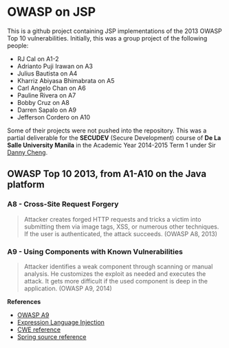 OWASP on JSP
=========
This is a github project containing JSP implementations of the 2013 OWASP Top 10 vulnerabilities. Initially, this was a group project of the following people:

- RJ Cal on A1-2
- Adrianto Puji Irawan on A3
- Julius Bautista on A4
- Kharriz Abiyasa Bhimabrata on A5
- Carl Angelo Chan on A6
- Pauline Rivera on A7
- Bobby Cruz on A8
- Darren Sapalo on A9
- Jefferson Cordero on A10

Some of their projects were not pushed into the repository. This was a partial deliverable for the **SECUDEV** (Secure Development) course of **De La Salle University Manila** in the Academic Year 2014-2015 Term 1 under Sir [Danny Cheng](http://www.dlsu.edu.ph/faculty/fis/faculty_info.asp?fac_id=103921818).

## OWASP Top 10 2013, from A1-A10 on the Java platform

### A8 - Cross-Site Request Forgery

> Attacker creates forged HTTP requests and tricks a victim into submitting them via image tags, XSS, or numerous other techniques. If the user is authenticated, the attack succeeds. (OWASP A8, 2013)

### A9 - Using Components with Known Vulnerabilities

> Attacker identifies a weak component through scanning or manual analysis. He customizes the exploit as needed and executes the attack. It gets more difficult if the used component is deep in the application. (OWASP A9, 2014)

**References**

- [OWASP A9](https://www.owasp.org/index.php/Top_10_2013-A9-Using_Components_with_Known_Vulnerabilities)
- [Expression Language Injection](https://www.owasp.org/index.php/Expression_Language_Injection)
- [CWE reference](http://cwe.mitre.org/data/definitions/917.html)
- [Spring source reference](http://support.springsource.com/security/cve-2011-2730)
